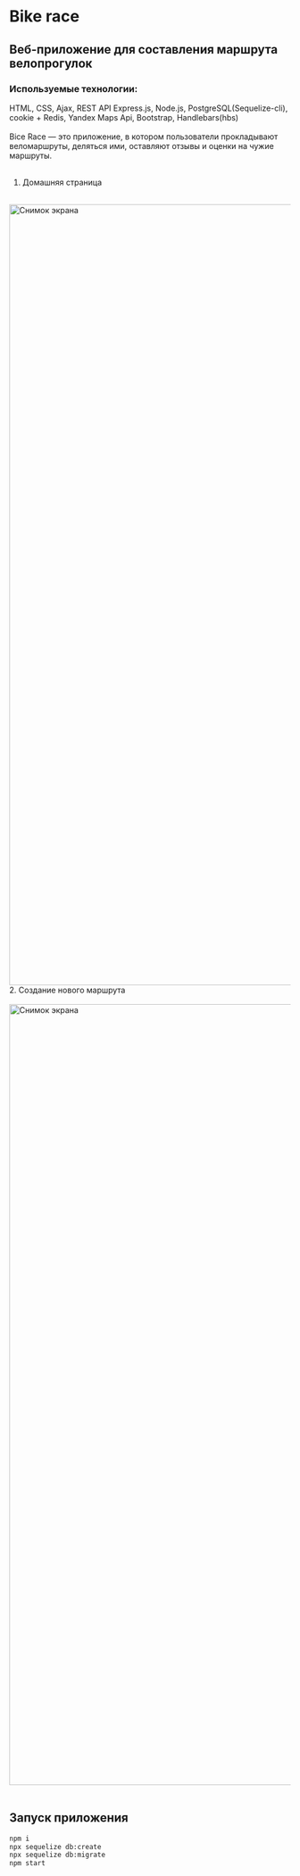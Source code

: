 # Bike race

## Веб-приложение для составления маршрута велопрогулок
### Используемые технологии: 
HTML, CSS, Ajax, REST API Express.js, Node.js, PostgreSQL(Sequelize-cli), cookie + Redis, Yandex Maps Api, Bootstrap, Handlebars(hbs)
<br/>
<br/>
Bice Race — это приложение, в котором пользователи  прокладывают веломаршруты, деляться ими, оставляют отзывы и оценки на чужие маршруты.
<br/>
<br/>
1. Домашняя страница
<br/>
<img width="1400" alt="Снимок экрана" src="https://user-images.githubusercontent.com/93314726/160103146-3ddf3e32-75db-4624-8fe0-22984b73aaf0.png">
<br/>
2. Создание нового маршрута
<br/>
<br/>
<img width="1400" alt="Снимок экрана" src="https://user-images.githubusercontent.com/93314726/160103139-b421adef-d1e0-41a1-b86f-c0d0c28b1140.png">
<br/>
<br/>

## Запуск приложения
```sh
npm i
npx sequelize db:create
npx sequelize db:migrate
npm start
```

